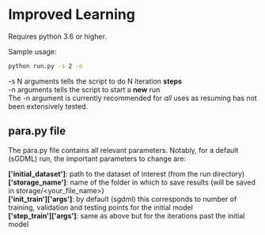 
# Improved Learning

Requires python 3.6 or higher.

Sample usage:
```bash
python run.py -s 2 -n
```

-s N arguments tells the script to do N iteration **steps**  
-n arguments tells the script to start a **new** run  
The -n argument is currently recommended for *all* uses as resuming has not been extensively tested.


## para.py file

The para.py file contains all relevant parameters. Notably, for a default (sGDML) run, the important parameters to change are:

**\['initial_dataset'\]**: path to the dataset of interest (from the run directory)  
**\['storage_name'\]**: name of the folder in which to save results (will be saved in storage/<your_file_name>)   
**\['init_train'\]\['args'\]**: by default (sgdml) this corresponds to number of training, validation and testing points for the initial model  
**\['step_train'\]\['args'\]**: same as above but for the iterations past the initial model  


